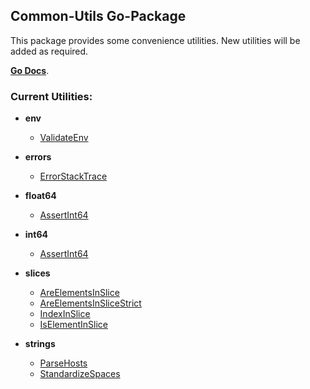 Common-Utils Go-Package
-----

This package provides some convenience utilities. New utilities will be added as required.

**[Go Docs][0]**.

### Current Utilities:

* **env**
  * [ValidateEnv][8]

* **errors**
  * [ErrorStackTrace][7]

* **float64**
  * [AssertInt64][9]

* **int64**
  * [AssertInt64][10]

* **slices**
  * [AreElementsInSlice][1]
  * [AreElementsInSliceStrict][2]
  * [IndexInSlice][3]
  * [IsElementInSlice][4]

* **strings**
  * [ParseHosts][5]
  * [StandardizeSpaces][6]

  [0]: https://godoc.org/github.com/TerrexTech/go-commonutils/commonutil
  [1]: https://godoc.org/github.com/TerrexTech/go-commonutils/commonutil#AreElementsInSlice
  [2]: https://godoc.org/github.com/TerrexTech/go-commonutils/commonutil#AreElementsInSliceStrict
  [3]: https://godoc.org/github.com/TerrexTech/go-commonutils/commonutil#IndexInSlice
  [4]: https://godoc.org/github.com/TerrexTech/go-commonutils/commonutil#IsElementInSlice
  [5]: https://godoc.org/github.com/TerrexTech/go-commonutils/commonutil#ParseHosts
  [6]: https://godoc.org/github.com/TerrexTech/go-commonutils/commonutil#StandardizeSpaces
  [7]: https://godoc.org/github.com/TerrexTech/go-commonutils/commonutil#ErrorStackTrace
  [8]: https://godoc.org/github.com/TerrexTech/go-commonutils/commonutil#ValidateEnv
  [9]: https://godoc.org/github.com/TerrexTech/go-commonutils/commonutil#AssertFloat64
  [10]: https://godoc.org/github.com/TerrexTech/go-commonutils/commonutil#AssertInt64
